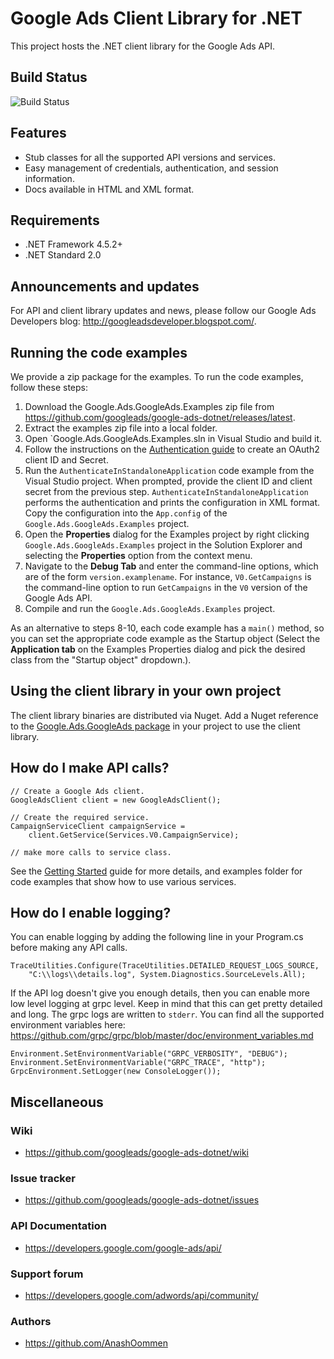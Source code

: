 # Google Ads Client Library for .NET

This project hosts the .NET client library for the Google Ads API.

## Build Status

![Build Status](https://storage.googleapis.com/gaa-clientlibs/badges/google-ads-dotnet/buildstatus_windows.png)

## Features

- Stub classes for all the supported API versions and services.
- Easy management of credentials, authentication, and session information.
- Docs available in HTML and XML format.

## Requirements

- .NET Framework 4.5.2+
- .NET Standard 2.0

## Announcements and updates

For API and client library updates and news, please follow our Google
 Ads Developers blog: http://googleadsdeveloper.blogspot.com/.


## Running the code examples

We provide a zip package for the examples. To run the code examples,
 follow these steps:

1. Download the Google.Ads.GoogleAds.Examples zip file from
 https://github.com/googleads/google-ads-dotnet/releases/latest.
1. Extract the examples zip file into a local folder.
1. Open `Google.Ads.GoogleAds.Examples.sln in Visual Studio and build it.
1. Follow the instructions on the
[Authentication guide](https://developers.google.com/google-ads/api/docs/oauth/cloud-project)
 to create an OAuth2 client ID and Secret.
1. Run the `AuthenticateInStandaloneApplication` code example from the
 Visual Studio project. When prompted, provide the client ID and client secret
 from the previous step. `AuthenticateInStandaloneApplication` performs
 the authentication and prints the configuration in XML format. Copy the
 configuration into the `App.config` of the `Google.Ads.GoogleAds.Examples`
 project.
1. Open the **Properties** dialog for the Examples project by
 right clicking `Google.Ads.GoogleAds.Examples` project in the Solution
 Explorer and selecting the **Properties** option from the context
 menu.
1. Navigate to the **Debug Tab** and enter the command-line options,
 which are of the form `version.examplename`. For instance,
 `V0.GetCampaigns` is the command-line option to run `GetCampaigns`
 in the `V0` version of the Google Ads API.
1. Compile and run the `Google.Ads.GoogleAds.Examples` project.

As an alternative to steps 8-10, each code example has a `main()`
method, so you can set the appropriate code example as the Startup
object (Select the **Application tab** on the Examples Properties dialog
 and pick the desired class from the "Startup object" dropdown.).


## Using the client library in your own project


The client library binaries are distributed via Nuget. Add a Nuget
 reference to the [Google.Ads.GoogleAds package](https://www.nuget.org/packages/Google.Ads.GoogleAds)
 in your project to use the client library.


## How do I make API calls?

```
// Create a Google Ads client.
GoogleAdsClient client = new GoogleAdsClient();

// Create the required service.
CampaignServiceClient campaignService =
    client.GetService(Services.V0.CampaignService);

// make more calls to service class.
```

See the [Getting Started](https://github.com/googleads/google-ads-dotnet/wiki/Getting-started) guide
for more details, and examples folder for code examples that show how to use various services.

## How do I enable logging?

You can enable logging by adding the following line in your Program.cs before making any API calls.

```
TraceUtilities.Configure(TraceUtilities.DETAILED_REQUEST_LOGS_SOURCE,
    "C:\\logs\\details.log", System.Diagnostics.SourceLevels.All);
```
If the API log doesn't give you enough details, then you can enable more low level logging at grpc
level. Keep in mind that this can get pretty detailed and long. The grpc logs are written to
`stderr`. You can find all the supported environment variables here:
https://github.com/grpc/grpc/blob/master/doc/environment_variables.md

```
Environment.SetEnvironmentVariable("GRPC_VERBOSITY", "DEBUG");
Environment.SetEnvironmentVariable("GRPC_TRACE", "http");
GrpcEnvironment.SetLogger(new ConsoleLogger());
```

## Miscellaneous


### Wiki

- https://github.com/googleads/google-ads-dotnet/wiki

### Issue tracker

- https://github.com/googleads/google-ads-dotnet/issues

### API Documentation

- https://developers.google.com/google-ads/api/

### Support forum

- https://developers.google.com/adwords/api/community/

### Authors

- https://github.com/AnashOommen
